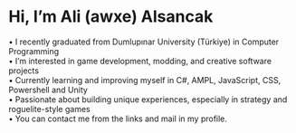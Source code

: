 # Hi, I’m Ali (awxe) Alsancak  

• I recently graduated from Dumlupınar University (Türkiye) in Computer Programming  
• I’m interested in game development, modding, and creative software projects  
• Currently learning and improving myself in C#, AMPL, JavaScript, CSS, Powershell and Unity  
• Passionate about building unique experiences, especially in strategy and roguelite-style games  
• You can contact me from the links and mail in my profile.

